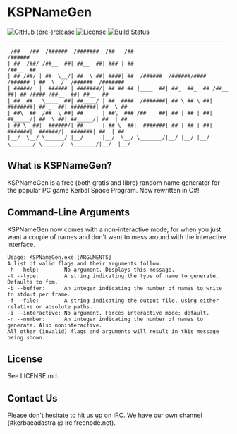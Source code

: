 # KSPNameGen

[![GitHub (pre-)release](https://img.shields.io/github/release/KerbaeAdAstra/KSPNameGen/all.svg)](https://github.com/KerbaeAdAstra/KSPNameGen/releases)
[![License](https://img.shields.io/github/license/KerbaeAdAstra/KSPNameGen.svg)](https://opensource.org/licenses/MIT)
[![Build Status](https://travis-ci.org/KerbaeAdAstra/KSPNameGen.svg?branch=develop)](https://travis-ci.org/KerbaeAdAstra/KSPNameGen)

---

```plaintext
 /##   /##  /######  /#######  /##   /##                                    /######
| ##  /##/ /##__  ##| ##__  ##| ### | ##                                   /##__  ##
| ## /##/ | ##  \__/| ##  \ ##| ####| ##  /######  /######/####   /###### | ##  \__/  /######  /#######
| #####/  |  ###### | #######/| ## ## ## |____  ##| ##_  ##_  ## /##__  ##| ## /#### /##__  ##| ##__  ##
| ##  ##   \____  ##| ##____/ | ##  ####  /#######| ## \ ## \ ##| ########| ##|_  ##| ########| ##  \ ##
| ##\  ##  /##  \ ##| ##      | ##\  ### /##__  ##| ## | ## | ##| ##_____/| ##  \ ##| ##_____/| ##  | ##
| ## \  ##|  ######/| ##      | ## \  ##|  #######| ## | ## | ##|  #######|  ######/|  #######| ##  | ##
|__/  \__/ \______/ |__/      |__/  \__/ \_______/|__/ |__/ |__/ \_______/ \______/  \_______/|__/  |__/
```

## What is KSPNameGen?

KSPNameGen is a free (both gratis and libre) random name generator for the
popular PC game Kerbal Space Program. Now rewritten in C#!

## Command-Line Arguments

KSPNameGen now comes with a non-interactive mode, for when you just want a
couple of names and don't want to mess around with the interactive interface.

```plaintext
Usage: KSPNameGen.exe [ARGUMENTS]
A list of valid flags and their arguments follow.
-h --help:        No argument. Displays this message.
-t --type:        A string indicating the type of name to generate. Defaults to fpm.
-b --buffer:      An integer indicating the number of names to write to stdout per frame.
-f --file:        A string indicating the output file, using either relative or absolute paths.
-i --interactive: No argument. Forces interactive mode; default.
-n --number:      An integer indicating the number of names to generate. Also noninteractive.
All other (invalid) flags and arguments will result in this message being shown.
```

## License

See LICENSE.md.

## Contact Us

Please don't hesitate to hit us up on IRC. We have our own channel (#kerbaeadastra @ irc.freenode.net).
